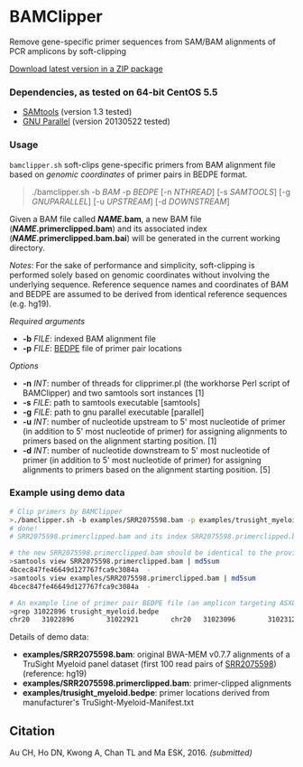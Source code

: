 BAMClipper
==========
Remove gene-specific primer sequences from SAM/BAM alignments of PCR amplicons by soft-clipping

[Download latest version in a ZIP package](https://github.com/tommyau/bamclipper/zipball/master)

### Dependencies, as tested on 64-bit CentOS 5.5
* [SAMtools](http://www.htslib.org/download/) (version 1.3 tested)
* [GNU Parallel](http://www.gnu.org/software/parallel/) (version 20130522 tested)

### Usage
`bamclipper.sh` soft-clips gene-specific primers from BAM alignment file based on *genomic coordinates* of primer pairs in BEDPE format.
>./bamclipper.sh -b _BAM_ -p _BEDPE_ [-n _NTHREAD_] [-s _SAMTOOLS_] [-g _GNUPARALLEL_] [-u _UPSTREAM_] [-d _DOWNSTREAM_]

Given a BAM file called **_NAME_.bam**, a new BAM file (**_NAME_.primerclipped.bam**) and its associated index (**_NAME_.primerclipped.bam.bai**) will be generated in the current working directory.

_Notes_: For the sake of performance and simplicity, soft-clipping is performed solely based on genomic coordinates without involving the underlying sequence. Reference sequence names and coordinates of BAM and BEDPE are assumed to be derived from identical reference sequences (e.g. hg19).

*Required arguments*
- **-b** _FILE_: indexed BAM alignment file
- **-p** _FILE_: [BEDPE](http://bedtools.readthedocs.io/en/latest/content/general-usage.html#bedpe-format) file of primer pair locations

*Options*
- **-n** _INT_: number of threads for clipprimer.pl (the workhorse Perl script of BAMClipper) and two samtools sort instances [1]
- **-s** _FILE_: path to samtools executable [samtools]
- **-g** _FILE_: path to gnu parallel executable [parallel]
- **-u** _INT_: number of nucleotide upstream to 5' most nucleotide of primer (in addition to 5' most nucleotide of primer) for assigning alignments to primers based on the alignment starting position. [1]
- **-d** _INT_: number of nucleotide downstream to 5' most nucleotide of primer (in addition to 5' most nucleotide of primer) for assigning alignments to primers based on the alignment starting position. [5]

### Example using demo data
```bash
# Clip primers by BAMClipper
>./bamclipper.sh -b examples/SRR2075598.bam -p examples/trusight_myeloid.bedpe -n 4
# done!
# SRR2075598.primerclipped.bam and its index SRR2075598.primerclipped.bam.bai are generated.

# the new SRR2075598.primerclipped.bam should be identical to the provided example (compare checksum of alignments and ignore headers)
>samtools view SRR2075598.primerclipped.bam | md5sum
4bcec847fe46649d127767fca9c3084a  -
>samtools view examples/SRR2075598.primerclipped.bam | md5sum
4bcec847fe46649d127767fca9c3084a  -

# An example line of primer pair BEDPE file (an amplicon targeting ASXL1)
>grep 31022896 trusight_myeloid.bedpe
chr20   31022896        31022921        chr20   31023096        31023123
```
Details of demo data:
- **examples/SRR2075598.bam**: original BWA-MEM v0.7.7 alignments of a TruSight Myeloid panel dataset (first 100 read pairs of [SRR2075598](https://trace.ncbi.nlm.nih.gov/Traces/sra/?run=SRR2075598)) (reference: hg19)
- **examples/SRR2075598.primerclipped.bam**: primer-clipped alignments
- **examples/trusight_myeloid.bedpe**: primer locations derived from manufacturer's TruSight-Myeloid-Manifest.txt

Citation
--------
Au CH, Ho DN, Kwong A, Chan TL and Ma ESK, 2016. _(submitted)_
